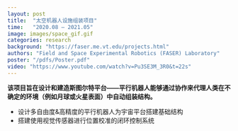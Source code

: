 ```yaml
---
layout: post
title:  "太空机器人设施组装项目"
time:   "2020.08 – 2021.05"
image: images/space_gif.gif
categories: research
background: "https://faser.me.vt.edu/projects.html"
authors: "Field and Space Experimental Robotics (FASER) Laboratory"
poster: "/pdfs/Poster.pdf"
video: "https://www.youtube.com/watch?v=Pu3SE3M_3R0&t=22s"
---
```

**该项目旨在设计和建造斯图尔特平台——平行机器人能够通过协作来代理人类在不确定的环境（例如月球或火星表面）中自动组装结构。**

- 设计多自由度&高精度的平行机器人为宇宙平台搭建基础结构
- 搭建使用视觉传感器进行位置校准的闭环控制系统

